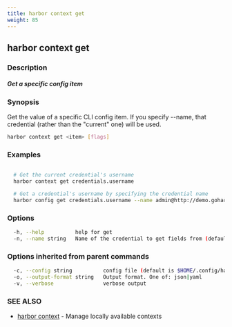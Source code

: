 ```yaml
---
title: harbor context get
weight: 85
---
```

## harbor context get

### Description

##### Get a specific config item

### Synopsis

Get the value of a specific CLI config item.
If you specify --name, that credential (rather than the "current" one) will be used.

```sh
harbor context get <item> [flags]
```

### Examples

```sh

  # Get the current credential's username
  harbor context get credentials.username

  # Get a credential's username by specifying the credential name
  harbor config get credentials.username --name admin@http://demo.goharbor.io

```

### Options

```sh
  -h, --help          help for get
  -n, --name string   Name of the credential to get fields from (default: the current credential)
```

### Options inherited from parent commands

```sh
  -c, --config string          config file (default is $HOME/.config/harbor-cli/config.yaml)
  -o, --output-format string   Output format. One of: json|yaml
  -v, --verbose                verbose output
```

### SEE ALSO

* [harbor context](harbor-context.md)	 - Manage locally available contexts

